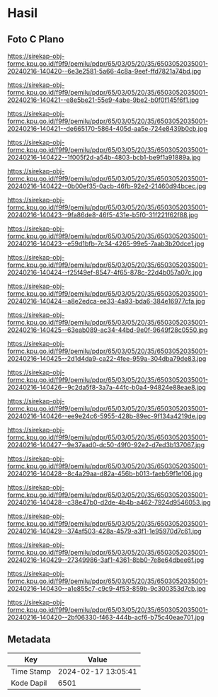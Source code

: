 # Hasil

## Foto C Plano

https://sirekap-obj-formc.kpu.go.id/f9f9/pemilu/pdpr/65/03/05/20/35/6503052035001-20240216-140420--6e3e2581-5a66-4c8a-9eef-ffd7821a74bd.jpg

https://sirekap-obj-formc.kpu.go.id/f9f9/pemilu/pdpr/65/03/05/20/35/6503052035001-20240216-140421--e8e5be21-55e9-4abe-9be2-b0f0f145f6f1.jpg

https://sirekap-obj-formc.kpu.go.id/f9f9/pemilu/pdpr/65/03/05/20/35/6503052035001-20240216-140421--de665170-5864-405d-aa5e-724e8439b0cb.jpg

https://sirekap-obj-formc.kpu.go.id/f9f9/pemilu/pdpr/65/03/05/20/35/6503052035001-20240216-140422--1f005f2d-a54b-4803-bcb1-be9f1a91889a.jpg

https://sirekap-obj-formc.kpu.go.id/f9f9/pemilu/pdpr/65/03/05/20/35/6503052035001-20240216-140422--0b00ef35-0acb-46fb-92e2-21460d94bcec.jpg

https://sirekap-obj-formc.kpu.go.id/f9f9/pemilu/pdpr/65/03/05/20/35/6503052035001-20240216-140423--9fa86de8-46f5-431e-b5f0-31f221f62f88.jpg

https://sirekap-obj-formc.kpu.go.id/f9f9/pemilu/pdpr/65/03/05/20/35/6503052035001-20240216-140423--e59d1bfb-7c34-4265-99e5-7aab3b20dce1.jpg

https://sirekap-obj-formc.kpu.go.id/f9f9/pemilu/pdpr/65/03/05/20/35/6503052035001-20240216-140424--f25f49ef-8547-4f65-878c-22d4b057a07c.jpg

https://sirekap-obj-formc.kpu.go.id/f9f9/pemilu/pdpr/65/03/05/20/35/6503052035001-20240216-140424--a8e2edca-ee33-4a93-bda6-384e16977cfa.jpg

https://sirekap-obj-formc.kpu.go.id/f9f9/pemilu/pdpr/65/03/05/20/35/6503052035001-20240216-140425--63eab089-ac34-44bd-9e0f-9649f28c0550.jpg

https://sirekap-obj-formc.kpu.go.id/f9f9/pemilu/pdpr/65/03/05/20/35/6503052035001-20240216-140425--2d1d4da9-ca22-4fee-959a-304dba79de83.jpg

https://sirekap-obj-formc.kpu.go.id/f9f9/pemilu/pdpr/65/03/05/20/35/6503052035001-20240216-140426--9c2da5f8-3a7a-44fc-b0a4-94824e88eae8.jpg

https://sirekap-obj-formc.kpu.go.id/f9f9/pemilu/pdpr/65/03/05/20/35/6503052035001-20240216-140426--ee9e24c6-5955-428b-89ec-9f134a4219de.jpg

https://sirekap-obj-formc.kpu.go.id/f9f9/pemilu/pdpr/65/03/05/20/35/6503052035001-20240216-140427--9e37aad0-dc50-49f0-92e2-d7ed3b137067.jpg

https://sirekap-obj-formc.kpu.go.id/f9f9/pemilu/pdpr/65/03/05/20/35/6503052035001-20240216-140428--8c4a29aa-d82a-456b-b013-faeb59f1e106.jpg

https://sirekap-obj-formc.kpu.go.id/f9f9/pemilu/pdpr/65/03/05/20/35/6503052035001-20240216-140428--c38e47b0-d2de-4b4b-a462-7924d9546053.jpg

https://sirekap-obj-formc.kpu.go.id/f9f9/pemilu/pdpr/65/03/05/20/35/6503052035001-20240216-140429--374af503-428a-4579-a3f1-1e95970d7c61.jpg

https://sirekap-obj-formc.kpu.go.id/f9f9/pemilu/pdpr/65/03/05/20/35/6503052035001-20240216-140429--27349986-3af1-4361-8bb0-7e8e64dbee6f.jpg

https://sirekap-obj-formc.kpu.go.id/f9f9/pemilu/pdpr/65/03/05/20/35/6503052035001-20240216-140430--a1e855c7-c9c9-4f53-859b-9c300353d7cb.jpg

https://sirekap-obj-formc.kpu.go.id/f9f9/pemilu/pdpr/65/03/05/20/35/6503052035001-20240216-140420--2bf06330-f463-444b-acf6-b75c40eae701.jpg


## Metadata

| Key        | Value               |
| ---------- | ------------------- |
| Time Stamp | 2024-02-17 13:05:41 |
| Kode Dapil | 6501                |



